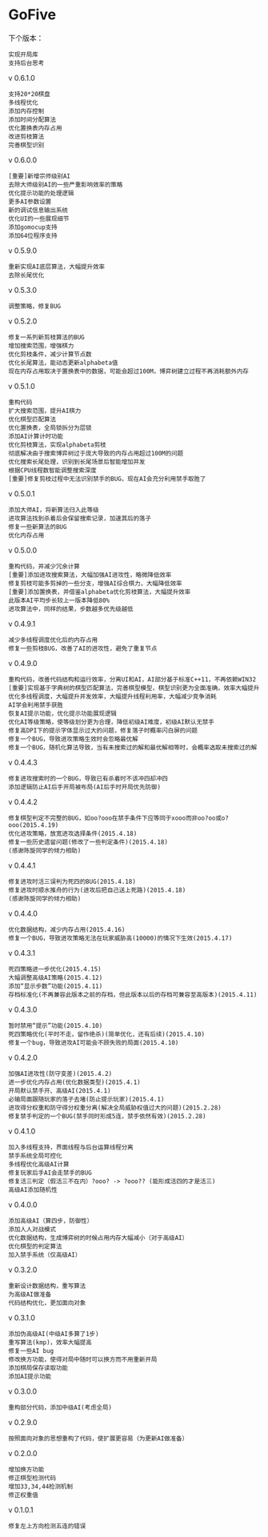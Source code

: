 # GoFive

下个版本：

	实现开局库
	支持后台思考

v 0.6.1.0

	支持20*20棋盘
	多线程优化
	添加内存控制
	添加时间分配算法
	优化置换表内存占用
	改进剪枝算法
	完善棋型识别

v 0.6.0.0

	[重要]新增宗师级别AI
    去除大师级别AI的一些严重影响效率的策略
    优化提示功能的处理逻辑
    更多AI参数设置
    新的调试信息输出系统
    优化UI的一些展现细节
    添加gomocup支持
    添加64位程序支持

v 0.5.9.0

	重新实现AI底层算法，大幅提升效率
	去除长尾优化

v 0.5.3.0

	调整策略，修复BUG

v 0.5.2.0

	修复一系列新剪枝算法的BUG
	增加搜索范围，增强棋力
	优化剪枝条件，减少计算节点数
	优化长尾算法，能动态更新alphabeta值
	现在内存占用取决于置换表中的数据，可能会超过100M，博弈树建立过程不再消耗额外内存

v 0.5.1.0

	重构代码
	扩大搜索范围，提升AI棋力
	优化棋型匹配算法
	优化置换表，全局锁拆分为层锁
	添加AI计算计时功能
	优化剪枝算法，实现alphabeta剪枝
	彻底解决由于搜索博弈树过于庞大导致的内存占用超过100M的问题
	优化搜索长尾处理，识别到长尾场景后智能增加并发
	根据CPU线程数智能调整搜索深度
	[重要]修复剪枝过程中无法识别禁手的BUG，现在AI会充分利用禁手取胜了

v 0.5.0.1

	添加大师AI，将新算法归入此等级
    进攻算法找到杀着后会保留搜索记录，加速其后的落子
    修复一些新算法的BUG
    优化内存占用

v 0.5.0.0

	重构代码，并减少冗余计算
    [重要]添加进攻搜索算法，大幅加强AI进攻性，略微降低效率
    修复剪枝可能多剪掉的一些分支，增强AI综合棋力，大幅降低效率
    [重要]添加置换表，并借鉴alphabeta优化剪枝算法，大幅提升效率
    此版本AI平均步长较上一版本降低80%
    进攻算法中，同样的结果，步数越多优先级越低

v 0.4.9.1
	
    减少多线程调度优化后的内存占用
    修复一些剪枝BUG，改善了AI的进攻性，避免了重复节点

v 0.4.9.0

    重构代码，改善代码结构和运行效率，分离UI和AI，AI部分基于标准C++11，不再依赖WIN32
	[重要]实现基于字典树的棋型匹配算法，完善棋型模型，棋型识别更为全面准确，效率大幅提升
    优化多线程调度，大幅提升并发效率，大幅提升线程利用率，大幅减少竞争消耗
    AI学会利用禁手获胜
	恢复AI提示功能，优化提示功能展现逻辑
	优化AI等级策略，使等级划分更为合理，降低初级AI难度，初级AI默认无禁手
	修复高DPI下的提示字体显示过大的问题，修复落子时概率闪白屏的问题
	修复一个BUG，导致进攻策略生效时会忽略最优解
    修复一个BUG，随机化算法导致，当有未搜索过的解和最优解相等时，会概率选取未搜索过的解


v 0.4.4.3

    修复进攻搜索时的一个BUG，导致已有杀着时不该冲四却冲四
    添加逻辑防止AI后手开局被布局(AI后手时开局优先防御)

v 0.4.4.2

    修复棋型判定不完整的BUG，如oo?ooo在禁手条件下应等同于xooo而非oo?oo或o?ooo(2015.4.19)
    优化进攻策略，放宽进攻选择条件(2015.4.18)
    修复一些历史遗留问题(修改了一些判定条件)(2015.4.18)
    (感谢陈旋同学的倾力相助)

v 0.4.4.1

    修复进攻时活三误判为死四的BUG(2015.4.18)
    修复进攻时顺水推舟的行为(进攻后把自己送上死路)(2015.4.18)
    (感谢陈旋同学的倾力相助)

v 0.4.4.0

    优化数据结构，减少内存占用(2015.4.16)
    修复一个BUG，导致进攻策略无法在玩家威胁高(10000)的情况下生效(2015.4.17)

v 0.4.3.1

    死四策略进一步优化(2015.4.15)
    大幅调整高级AI策略(2015.4.12)
    添加“显示步数”功能(2015.4.11)
    存档标准化(不再兼容此版本之前的存档，但此版本以后的存档可兼容至高版本)(2015.4.11)

v 0.4.3.0

    暂时禁用“提示”功能(2015.4.10)
    死四策略优化(平时不走，留作绝杀)(简单优化，还有后续)(2015.4.10)
    修复一个bug，导致进攻AI可能会不顾失败的局面(2015.4.10)

v 0.4.2.0

    加强AI进攻性(防守变差)(2015.4.2)
    进一步优化内存占用(优化数据类型)(2015.4.1)
    开局默认禁手开、高级AI(2015.4.1)
    必输局面跟随玩家的落子去堵(防止提示玩家)(2015.4.1)
    进攻得分权重和防守得分权重分离(解决全局威胁权值过大的问题)(2015.2.28)
    修复禁手判定的一个BUG(禁手同时形成5连，禁手依然有效)(2015.2.28)

v 0.4.1.0

    加入多线程支持，界面线程与后台运算线程分离
    禁手系统全局可控化
    多线程优化高级AI计算
    修复玩家后手AI会走禁手的BUG
    修复活三判定（假活三不在内）?ooo? -> ?ooo?? (能形成活四的才是活三)
    高级AI添加随机性

v 0.4.0.0

    添加高级AI（算四步，防御性）
    添加人人对战模式
    优化数据结构，生成博弈树的时候占用内存大幅减小（对于高级AI）
    优化棋型的判定算法
    加入禁手系统（仅高级AI）

v 0.3.2.0

    重新设计数据结构，重写算法
    为高级AI做准备
    代码结构优化，更加面向对象

v 0.3.1.0

    添加伪高级AI(中级AI多算了1步)
    重写算法(kmp)，效率大幅提高
    修复一些AI bug
    修改换方功能，使得对局中随时可以换方而不用重新开局
    添加棋局保存读取功能
    添加AI提示功能

v 0.3.0.0

    重构部分代码，添加中级AI(考虑全局)

v 0.2.9.0

    按照面向对象的思想重构了代码，使扩展更容易（为更新AI做准备）

v 0.2.0.0

    增加换方功能
    修正棋型检测代码
    增加33,34,44检测机制
    修正权重值

v 0.1.0.1

    修复左上方向检测五连的错误
